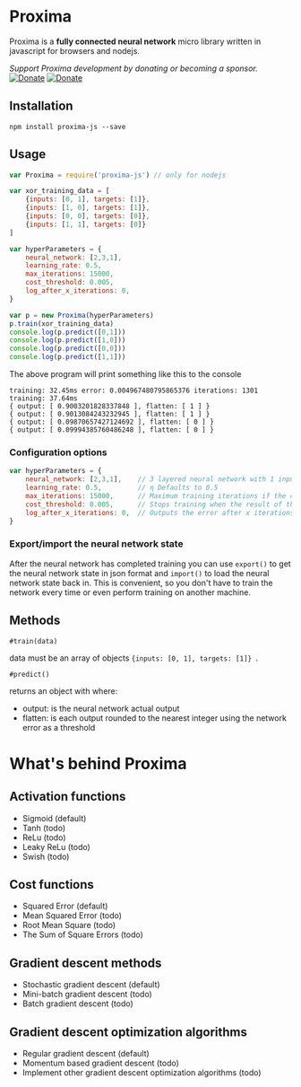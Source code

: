 # Proxima
Proxima is a **fully connected neural network** micro library written in javascript for browsers and nodejs.
 
_Support Proxima development by donating or becoming a sponsor._   
[![Donate](https://img.shields.io/badge/Donate-PayPal-green.svg)](https://www.paypal.com/cgi-bin/webscr?cmd=_donations&business=878QVT5YLAQC2&currency_code=EUR&source=url)
[![Donate](http://img.shields.io/liberapay/patrons/wdrap.svg?logo=liberapay)](https://liberapay.com/wdrap/donate)
 
## Installation
```
npm install proxima-js --save
```
## Usage
```javascript
var Proxima = require('proxima-js') // only for nodejs

var xor_training_data = [
    {inputs: [0, 1], targets: [1]},
    {inputs: [1, 0], targets: [1]},
    {inputs: [0, 0], targets: [0]},
    {inputs: [1, 1], targets: [0]}
]

var hyperParameters = {
    neural_network: [2,3,1],
    learning_rate: 0.5,
    max_iterations: 15000,
    cost_threshold: 0.005,
    log_after_x_iterations: 0,
}

var p = new Proxima(hyperParameters)
p.train(xor_training_data)
console.log(p.predict([0,1]))
console.log(p.predict([1,0]))
console.log(p.predict([0,0]))
console.log(p.predict([1,1]))
```
The above program will print something like this to the console
```
training: 32.45ms error: 0.004967480795865376 iterations: 1301
training: 37.64ms
{ output: [ 0.9003201828337848 ], flatten: [ 1 ] }
{ output: [ 0.9013084243232945 ], flatten: [ 1 ] }
{ output: [ 0.09870657427124692 ], flatten: [ 0 ] }
{ output: [ 0.09994385760486248 ], flatten: [ 0 ] }
```
### Configuration options
```javascript
var hyperParameters = {
    neural_network: [2,3,1],    // 3 layered neural network with 1 input layer with 2 nodes, 1 hidden layer with 3 nodes and 1 output layer with 1 node
    learning_rate: 0.5,         // η Defaults to 0.5
    max_iterations: 15000,      // Maximum training iterations if the cost_threshold in not reached
    cost_threshold: 0.005,      // Stops training when the result of the cost/loss function is less, defaults to 0.05  
    log_after_x_iterations: 0,  // Outputs the error after x iterations, 0 means no output
}
```
### Export/import the neural network state
After the neural network has completed training you can use `export()` to get the neural network state in json format 
and `import()` to load the neural network state back in. This is convenient, so you don't have to train the network 
every time or even perform training on another machine.

## Methods
`#train(data)`

data must be an array of objects `{inputs: [0, 1], targets: [1]} `.

`#predict()`

returns an object with where:
- output: is the neural network actual output
- flatten: is each output rounded to the nearest integer using the network error as a threshold

# What's behind Proxima
## Activation functions
- Sigmoid (default)
- Tanh (todo)
- ReLu (todo)
- Leaky ReLu (todo)
- Swish (todo)

## Cost functions
- Squared Error (default)
- Mean Squared Error (todo)
- Root Mean Square (todo)
- The Sum of Square Errors (todo)

## Gradient descent methods
- Stochastic gradient descent (default)
- Mini-batch gradient descent (todo)
- Batch gradient descent (todo)

## Gradient descent optimization algorithms
- Regular gradient descent (default)
- Momentum based gradient descent (todo)             
- Implement other gradient descent optimization algorithms (todo)
 
